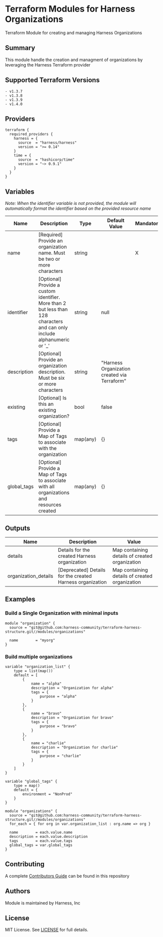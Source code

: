 # Terraform Modules for Harness Organizations
Terraform Module for creating and managing Harness Organizations

## Summary
This module handle the creation and managment of organizations by leveraging the Harness Terraform provider

## Supported Terraform Versions
    - v1.3.7
    - v1.3.8
    - v1.3.9
    - v1.4.0

## Providers

```
terraform {
  required_providers {
    harness = {
      source  = "harness/harness"
      version = ">= 0.14"
    }
    time = {
      source  = "hashicorp/time"
      version = "~> 0.9.1"
    }
  }
}
```

## Variables

_Note: When the identifier variable is not provided, the module will automatically format the identifier based on the provided resource name_

| Name | Description | Type | Default Value | Mandatory |
| --- | --- | --- | --- | --- |
| name | [Required] Provide an organization name.  Must be two or more characters | string | | X |
| identifier | [Optional] Provide a custom identifier.  More than 2 but less than 128 characters and can only include alphanumeric or '_' | string | null | |
| description | [Optional] Provide an organization description.  Must be six or more characters | string | "Harness Organization created via Terraform" | |
| existing | [Optional] Is this an existing organization? | bool | false | |
| tags | [Optional] Provide a Map of Tags to associate with the organization | map(any) | {} | |
| global_tags | [Optional] Provide a Map of Tags to associate with all organizations and resources created | map(any) | {} | |

## Outputs
| Name | Description | Value |
| --- | --- | --- |
| details | Details for the created Harness organization | Map containing details of created organization
| organization_details | [Deprecated] Details for the created Harness organization | Map containing details of created organization

## Examples
### Build a Single Organization with minimal inputs
```
module "organization" {
  source = "git@github.com:harness-community/terraform-harness-structure.git//modules/organizations"

  name        = "myorg"
}
```

### Build multiple organizations
```
variable "organization_list" {
    type = list(map())
    default = [
        {
            name = "alpha"
            description = "Organization for alpha"
            tags = {
                purpose = "alpha"
            }
        },
        {
            name = "bravo"
            description = "Organization for bravo"
            tags = {
                purpose = "bravo"
            }
        },
        {
            name = "charlie"
            description = "Organization for charlie"
            tags = {
                purpose = "charlie"
            }
        }
    ]
}

variable "global_tags" {
    type = map()
    default = {
        environment = "NonProd"
    }
}

module "organizations" {
  source = "git@github.com:harness-community/terraform-harness-structure.git//modules/organizations"
  for_each = { for org in var.organization_list : org.name => org }

  name        = each.value.name
  description = each.value.description
  tags        = each.value.tags
  global_tags = var.global_tags
}
```

## Contributing
A complete [Contributors Guide](../CONTRIBUTING.md) can be found in this repository

## Authors
Module is maintained by Harness, Inc

## License

MIT License. See [LICENSE](../LICENSE) for full details.
